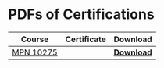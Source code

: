 # PDFs of Certifications

|Course| Certificate| Download|
|------|------------|---------|
|[MPN 10275](https://github.com/anoushkrit/MOOCs/blob/master/Certifications/MPN10275_Advanced%20Analytics_Anoushkrit_Goel.pdf)||**[Download](https://github.com/anoushkrit/MOOCs/raw/master/Certifications/MPN10275_Advanced%20Analytics_Anoushkrit_Goel.pdf)**|
